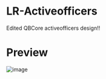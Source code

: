 # LR-Activeofficers
Edited QBCore activeofficers design!!
# Preview
![image](https://user-images.githubusercontent.com/99270302/176643157-904ff8c9-3ef3-42d1-9bd2-c57851d22325.png)
